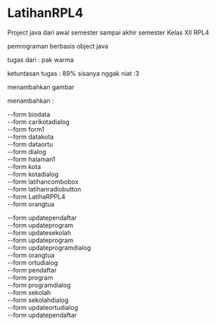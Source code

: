 # LatihanRPL4
Project java dari awal semester sampai akhir semester Kelas XII RPL4

pemrograman berbasis object java

tugas dari : pak warma

ketuntasan tugas : 89% sisanya nggak niat :3

menambahkan gambar

menambahkan : 

--form biodata <br>
--form carikotadialog <br>
--form form1 <br>
--form datakota <br>
--form dataortu <br>
--form dialog <br>
--form halaman1 <br>
--form kota <br>
--form kotadialog <br>
--form latihancombobox <br>
--form latihanradiobutton <br>
--form LatihaRPPL4 <br>
--form orangtua <br>

--form updatependaftar <br>
--form updateprogram <br>
--form updatesekolah <br>
--form updateprogram <br>
--form updateprogramdialog <br>
--form orangtua <br>
--form ortudialog <br>
--form pendaftar <br>
--form program <br>
--form programdialog <br>
--form sekolah <br>
--form sekolahdialog <br>
--form updateortudialog <br>
--form updatependaftar <br>

